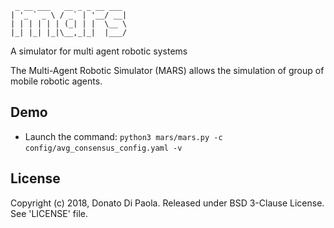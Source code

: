      _ __ ___   __ _ _ __ ___ 
    | '_ ` _ \ / _` | '__/ __|
    | | | | | | (_| | |  \__ \
    |_| |_| |_|\__,_|_|  |___/
   
A simulator for multi agent robotic systems



The Multi-Agent Robotic Simulator (MARS) allows the simulation of group of mobile robotic agents.



## Demo

- Launch the command:
  `python3 mars/mars.py -c config/avg_consensus_config.yaml -v `
  ​

## License

Copyright (c) 2018, Donato Di Paola.
Released under BSD 3-Clause License. See 'LICENSE' file.
